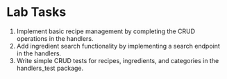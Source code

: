 # Lab Tasks

1. Implement basic recipe management by completing the CRUD operations in the handlers.
2. Add ingredient search functionality by implementing a search endpoint in the handlers.
3. Write simple CRUD tests for recipes, ingredients, and categories in the handlers_test package.